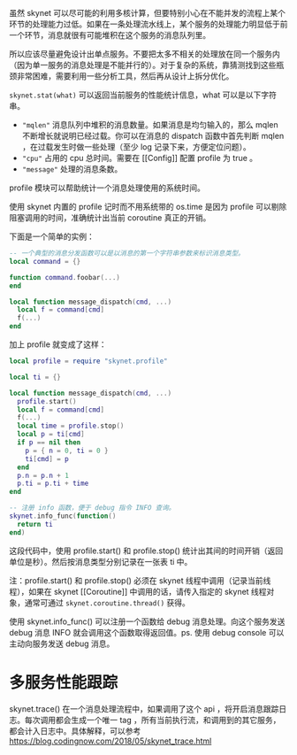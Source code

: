 虽然 skynet 可以尽可能的利用多核计算，但要特别小心在不能并发的流程上某个环节的处理能力过低。如果在一条处理流水线上，某个服务的处理能力明显低于前一个环节，消息就很有可能堆积在这个服务的消息队列里。

所以应该尽量避免设计出单点服务。不要把太多不相关的处理放在同一个服务内（因为单一服务的消息处理是不能并行的）。对于复杂的系统，靠猜测找到这些瓶颈非常困难，需要利用一些分析工具，然后再从设计上拆分优化。

`skynet.stat(what)` 可以返回当前服务的性能统计信息，what 可以是以下字符串。

* `"mqlen"` 消息队列中堆积的消息数量。如果消息是均匀输入的，那么 mqlen 不断增长就说明已经过载。你可以在消息的 dispatch 函数中首先判断 mqlen ，在过载发生时做一些处理（至少 log 记录下来，方便定位问题）。
* `"cpu"` 占用的 cpu 总时间。需要在 [[Config]] 配置 profile 为 true 。
* `"message"` 处理的消息条数。

profile 模块可以帮助统计一个消息处理使用的系统时间。

使用 skynet 内置的 profile 记时而不用系统带的 os.time 是因为 profile 可以剔除阻塞调用的时间，准确统计出当前 coroutine 真正的开销。

下面是一个简单的实例：
```lua
-- 一个典型的消息分发函数可以是以消息的第一个字符串参数来标识消息类型。
local command = {}

function command.foobar(...)
end

local function message_dispatch(cmd, ...)
  local f = command[cmd]
  f(...)
end
```

加上 profile 就变成了这样：
```lua
local profile = require "skynet.profile"

local ti = {}

local function message_dispatch(cmd, ...)
  profile.start()
  local f = command[cmd]
  f(...)
  local time = profile.stop()
  local p = ti[cmd]
  if p == nil then
    p = { n = 0, ti = 0 }
    ti[cmd] = p
  end
  p.n = p.n + 1
  p.ti = p.ti + time
end

-- 注册 info 函数，便于 debug 指令 INFO 查询。
skynet.info_func(function()
  return ti
end)
```

这段代码中，使用 profile.start() 和 profile.stop() 统计出其间的时间开销（返回单位是秒）。然后按消息类型分别记录在一张表 ti 中。

注：profile.start() 和 profile.stop() 必须在 skynet 线程中调用（记录当前线程），如果在 skynet [[Coroutine]] 中调用的话，请传入指定的 skynet 线程对象，通常可通过 `skynet.coroutine.thread()` 获得。

使用 skynet.info_func() 可以注册一个函数给 debug 消息处理。向这个服务发送 debug 消息 INFO 就会调用这个函数取得返回值。ps. 使用 debug console 可以主动向服务发送 debug 消息。

多服务性能跟踪
=============

skynet.trace() 在一个消息处理流程中，如果调用了这个 api ，将开启消息跟踪日志。每次调用都会生成一个唯一 tag ，所有当前执行流，和调用到的其它服务，都会计入日志中。具体解释，可以参考 https://blog.codingnow.com/2018/05/skynet_trace.html
